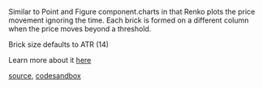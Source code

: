 Similar to Point and Figure component.charts in that Renko plots the price movement ignoring the time. Each brick is formed on a different column when the price moves beyond a threshold.

Brick size defaults to ATR (14)

Learn more about it [here](http://stockcharts.com/school/doku.php?id=chart_school:chart_analysis:renko)

[source](https://github.com/rrag/react-stockcharts/blob/master/docs/lib/charts/Renko.js), [codesandbox](https://codesandbox.io/s/github/rrag/react-stockcharts-examples2/tree/master/examples/Renko)
